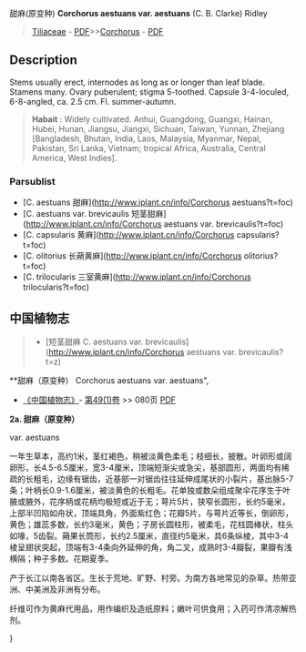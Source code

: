 甜麻(原变种) **Corchorus aestuans var. aestuans** (C. B. Clarke) Ridley

> [Tiliaceae](http://www.iplant.cn/info/Tiliaceae?t=foc) - [PDF](http://www.iplant.cn/foc/pdf/Tiliaceae.pdf)>>[Corchorus](http://www.iplant.cn/info/Corchorus?t=foc) - [PDF](http://www.iplant.cn/foc/pdf/Corchorus.pdf)

## Description

Stems usually erect, internodes as long as or longer than leaf blade. Stamens many. Ovary puberulent; stigma 5-toothed. Capsule 3-4-loculed, 6-8-angled, ca. 2.5 cm. Fl. summer-autumn.


> **Habait** : 
> Widely cultivated. Anhui, Guangdong, Guangxi, Hainan, Hubei, Hunan, Jiangsu, Jiangxi, Sichuan, Taiwan, Yunnan, Zhejiang [Bangladesh, Bhutan, India, Laos, Malaysia, Myanmar, Nepal, Pakistan, Sri Lanka, Vietnam; tropical Africa, Australia, Central America, West Indies].

### Parsublist

* [C.  aestuans  甜麻](http://www.iplant.cn/info/Corchorus aestuans?t=foc)
* [C.  aestuans var. brevicaulis  短茎甜麻](http://www.iplant.cn/info/Corchorus aestuans var. brevicaulis?t=foc)
* [C.  capsularis  黄麻](http://www.iplant.cn/info/Corchorus capsularis?t=foc)
* [C.  olitorius  长蒴黄麻](http://www.iplant.cn/info/Corchorus olitorius?t=foc)
* [C.  trilocularis  三室黄麻](http://www.iplant.cn/info/Corchorus trilocularis?t=foc)

## 中国植物志

> * [短茎甜麻  C.  aestuans var. brevicaulis](http://www.iplant.cn/info/Corchorus aestuans var. brevicaulis?t=z)


**甜麻（原变种） Corchorus aestuans var. aestuans",


* [《中国植物志》](http://www.iplant.cn/frps)- [第49(1)卷](http://www.iplant.cn/frps/vol/49(1)) >> 080页 [PDF](http://www.iplant.cn/frps/pdf/49(1)/080a.PDF)


**2a. 甜麻（原变种）**

var. aestuans

一年生草本，高约1米，茎红褐色，稍被淡黄色柔毛；枝细长，披散。叶卵形或阔卵形，长4.5-6.5厘米，宽3-4厘米，顶端短渐尖或急尖，基部圆形，两面均有稀疏的长粗毛，边缘有锯齿，近基部一对锯齿往往延伸成尾状的小裂片，基出脉5-7条；叶柄长0.9-1.6厘米，被淡黄色的长粗毛。花单独或数朵组成聚伞花序生于叶腋或腋外，花序柄或花柄均极短或近于无；萼片5片，狭窄长圆形，长约5毫米，上部半凹陷如舟状，顶端具角，外面紫红色；花瓣5片，与萼片近等长，倒卵形，黄色；雄蕊多数，长约3毫米，黄色；子房长圆柱形，被柔毛，花柱圆棒状，柱头如喙，5齿裂。蒴果长筒形，长约2.5厘米，直径约5毫米，具6条纵棱，其中3-4棱呈翅状突起，顶端有3-4条向外延伸的角，角二叉，成熟时3-4瓣裂，果瓣有浅横隔；种子多数。花期夏季。

产于长江以南各省区。生长于荒地、旷野、村旁。为南方各地常见的杂草。热带亚洲、中美洲及非洲有分布。

纤维可作为黄麻代用品，用作编织及造纸原料；嫩叶可供食用；入药可作清凉解热剂。

}
